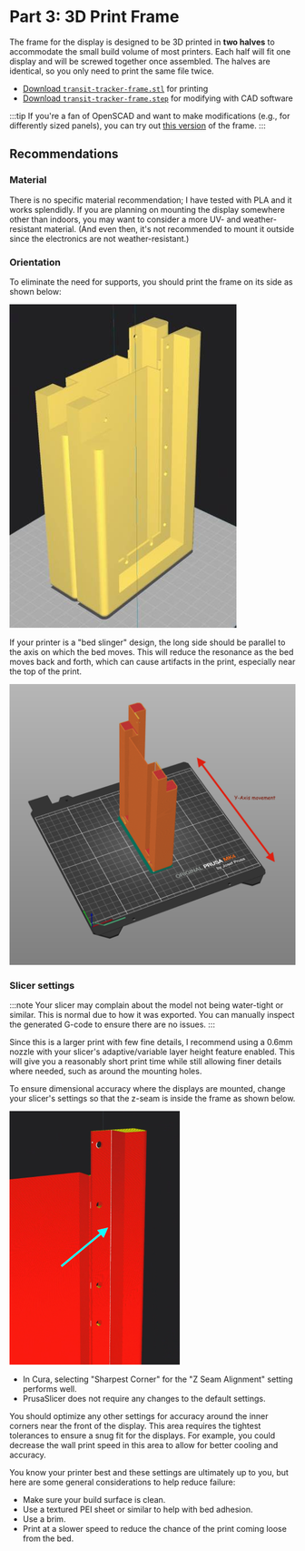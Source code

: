 # Part 3: 3D Print Frame

The frame for the display is designed to be 3D printed in **two halves** to accommodate the small build volume of most printers. Each half will fit one display and will be screwed together once assembled. The halves are identical, so you only need to print the same file twice.

- [Download `transit-tracker-frame.stl`](pathname:///frame/transit-tracker-frame.stl) for printing
- [Download `transit-tracker-frame.step`](pathname:///frame/transit-tracker-frame.step) for modifying with CAD software

:::tip
If you're a fan of OpenSCAD and want to make modifications (e.g., for differently sized panels), you can try out [this version](https://github.com/BillKing94/transit-tracker-frame/blob/main/frame.scad) of the frame.
:::

## Recommendations

### Material

There is no specific material recommendation; I have tested with PLA and it works splendidly. If you are planning on mounting the display somewhere other than indoors, you may want to consider a more UV- and weather-resistant material. (And even then, it's not recommended to mount it outside since the electronics are not weather-resistant.)

### Orientation

To eliminate the need for supports, you should print the frame on its side as shown below:

![](_img/3-orientation.jpg)

If your printer is a "bed slinger" design, the long side should be parallel to the axis on which the bed moves. This will reduce the resonance as the bed moves back and forth, which can cause artifacts in the print, especially near the top of the print.

![](_img/3-bedslinger.png)

### Slicer settings

:::note
Your slicer may complain about the model not being water-tight or similar. This is normal due to how it was exported. You can manually inspect the generated G-code to ensure there are no issues.
:::

Since this is a larger print with few fine details, I recommend using a 0.6mm nozzle with your slicer's adaptive/variable layer height feature enabled. This will give you a reasonably short print time while still allowing finer details where needed, such as around the mounting holes.

To ensure dimensional accuracy where the displays are mounted, change your slicer's settings so that the z-seam is inside the frame as shown below.

![](_img/3-zseam.png)

- In Cura, selecting "Sharpest Corner" for the "Z Seam Alignment" setting performs well.
- PrusaSlicer does not require any changes to the default settings.

You should optimize any other settings for accuracy around the inner corners near the front of the display. This area requires the tightest tolerances to ensure a snug fit for the displays. For example, you could decrease the wall print speed in this area to allow for better cooling and accuracy.

You know your printer best and these settings are ultimately up to you, but here are some general considerations to help reduce failure:

- Make sure your build surface is clean.
- Use a textured PEI sheet or similar to help with bed adhesion.
- Use a brim.
- Print at a slower speed to reduce the chance of the print coming loose from the bed.
